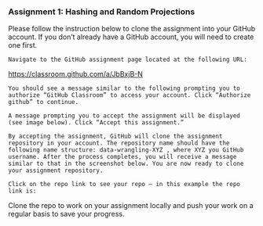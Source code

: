 ### Assignment 1: Hashing and Random Projections

Please follow the instruction below to clone the assignment into your GitHub account. If you don’t already have a GitHub account, you will need to create one first.

    Navigate to the GitHub assignment page located at the following URL:

https://classroom.github.com/a/JbBxjB-N

    You should see a message similar to the following prompting you to authorize “GitHub Classroom” to access your account. Click “Authorize github” to continue.

    A message prompting you to accept the assignment will be displayed (see image below). Click “Accept this assignment.”

    By accepting the assignment, GitHub will clone the assignment repository in your account. The repository name should have the following name structure: data-wrangling-XYZ , where XYZ you GitHub username. After the process completes, you will receive a message similar to that in the screenshot below. You are now ready to clone your assignment repository.

    Click on the repo link to see your repo — in this example the repo link is:

Clone the repo to work on your assignment locally and push your work on a regular basis to save your progress.